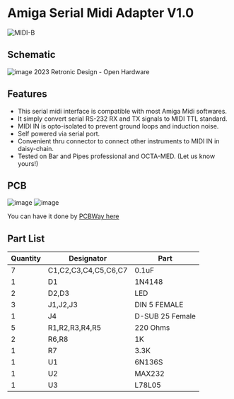 # Amiga Serial Midi Adapter V1.0
![MIDI-B](https://user-images.githubusercontent.com/18539931/230472239-8f5f75cc-09ab-45d8-9a18-404810288ec5.png)
## Schematic
![image](https://user-images.githubusercontent.com/18539931/230120857-435ea8d5-c045-4a0c-8606-bf8dbc03c01f.png)
2023 Retronic Design - Open Hardware

## Features
- This serial midi interface is compatible with most Amiga Midi softwares.
- It simply convert serial RS-232 RX and TX signals to MIDI TTL standard.
- MIDI IN is opto-isolated to prevent ground loops and induction noise.
- Self powered via serial port.
- Convenient thru connector to connect other instruments to MIDI IN in daisy-chain.
- Tested on Bar and Pipes professional and OCTA-MED. (Let us know yours!)

## PCB
![image](https://user-images.githubusercontent.com/18539931/230123170-9f0f4397-d43f-4cb7-9e8f-0efe7e306aee.png)
![image](https://user-images.githubusercontent.com/18539931/230123259-15924402-458f-4059-888e-28afcf516e82.png)

You can have it done by [PCBWay here](https://www.pcbway.com/project/shareproject/Amiga_Serial_Midi_Adapter_v1_0_d6b9ad10.html)

## Part List

| Quantity | Designator | Part |
| --- | --- | --- |
| 7 |	C1,C2,C3,C4,C5,C6,C7|	0.1uF |
| 1 |	D1 | 1N4148 |
| 2 |	D2,D3 | LED |
| 3 |	J1,J2,J3 | DIN 5 FEMALE |
| 1 |	J4 | D-SUB 25 Female |
| 5 |	R1,R2,R3,R4,R5 | 220 Ohms |
| 2 |	R6,R8 | 1K |
| 1 |	R7 | 3.3K |
| 1 |	U1 | 6N136S |
| 1 |	U2 | MAX232 |
| 1 |	U3 | L78L05 |
